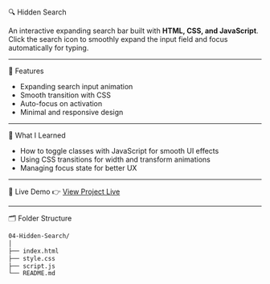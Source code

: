 🔍 Hidden Search

An interactive expanding search bar built with **HTML, CSS, and JavaScript**.  
Click the search icon to smoothly expand the input field and focus automatically for typing.

---

🧩 Features
- Expanding search input animation  
- Smooth transition with CSS  
- Auto-focus on activation  
- Minimal and responsive design  

---

🧠 What I Learned
- How to toggle classes with JavaScript for smooth UI effects  
- Using CSS transitions for width and transform animations  
- Managing focus state for better UX  

---

🚀 Live Demo
👉 [View Project Live](https://alireza-la.github.io/50_Projects_50_Days/04-Hidden-Search-Widget/)

---

🗂️ Folder Structure

  ```bash
  04-Hidden-Search/
  │
  ├── index.html
  ├── style.css
  ├── script.js
  └── README.md
